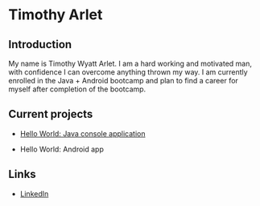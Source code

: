 # Timothy Arlet    

## Introduction 

My name is Timothy Wyatt Arlet. I am a hard working and motivated man, with confidence I can overcome anything thrown my way. I am currently enrolled in the Java + Android bootcamp and plan to find a career for myself after completion of the bootcamp.

## Current projects 

* [Hello World: Java console application](git@github.com:Tarlet1/Tarlet1.github.io.git) 

* Hello World: Android app

## Links

* [LinkedIn](https://www.linkedin.com/in/timothy-arlet-3363622ab/)
